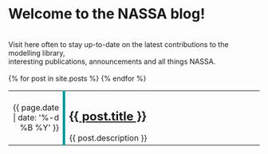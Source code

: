 <h1>Welcome to the NASSA blog!</h1><br>
Visit here often to stay up-to-date on the latest contributions to the modelling library, <br>
interesting publications, announcements and all things NASSA. <br><br>

<table style="border-collapse: collapse; width: 100%;">
  <colgroup>
    <col span="1" style="width: 20%;">
    <col span="1" style="width: 70%;">
  </colgroup>
  {% for post in site.posts %}
    <tr style="border: none;">
      <td style="border-right: 5px solid; border-color: #03989E; text-align: right;">{{ page.date | date: '%-d %B %Y' }}</td>
      <td><h2><a href="/NASSA-hub/{{ post.url }}">{{ post.title }}</a></h2>{{ post.description }}</td>
    </tr>
  {% endfor %}
</table>
